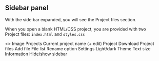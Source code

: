 ## Sidebar panel

With the side bar expanded, you will see the Project files section.

When you open a blank HTML/CSS project, you are provided with two Project files: `index.html` and `styles.css`

<> Image
Projects
Current project name (+ edit)
Project
Download
Project files
Add file
File list
Rename option
Settings
Light/dark Theme
Text size
Information
Hide/show sidebar
